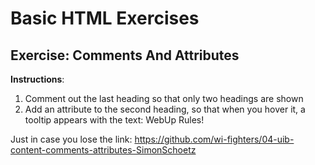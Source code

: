 # Basic HTML Exercises

## Exercise: Comments And Attributes

**Instructions**:

1. Comment out the last heading so that only two headings are shown
1. Add an attribute to the second heading, so that when you hover it, a tooltip appears with the text: WebUp Rules!

Just in case you lose the link: https://github.com/wi-fighters/04-uib-content-comments-attributes-SimonSchoetz
